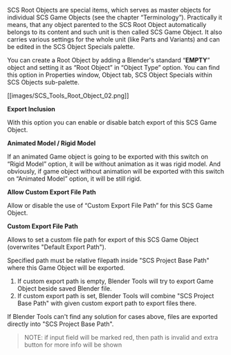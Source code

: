 SCS Root Objects are special items, which serves as master objects for individual SCS Game Objects (see the chapter “Terminology”). Practically it means, that any object parented to the SCS Root Object automatically belongs to its content and such unit is then called SCS Game Object. It also carries various settings for the whole unit (like Parts and Variants) and can be edited in the SCS Object Specials palette.

You can create a Root Object by adding a Blender's standard “**EMPTY**” object and setting it as “Root Object” in “Object Type” option. You can find this option in Properties window, Object tab, SCS Object Specials within SCS Objects sub-palette.

[[images/SCS_Tools_Root_Object_02.png]]


**Export Inclusion**

With this option you can enable or disable batch export of this SCS Game Object.


**Animated Model / Rigid Model**

If an animated Game object is going to be exported with this switch on “Rigid Model” option, it will be without animation as it was rigid model. And obviously, if game object without animation will be exported with this switch on “Animated Model” option, it will be still rigid.


**Allow Custom Export File Path**

Allow or disable the use of “Custom Export File Path” for this SCS Game Object.


**Custom Export File Path**

Allows to set a custom file path for export of this SCS Game Object (overwrites "Default Export Path").

Specified path must be relative filepath inside "SCS Project Base Path" where this Game Object will be exported.

1. If custom export path is empty, Blender Tools will try to export Game Object beside saved Blender file.
2. If custom export path is set, Blender Tools will combine "SCS Project Base Path" with given custom export path to export files there.

If Blender Tools can't find any solution for cases above, files are exported directly into "SCS Project Base Path".

> NOTE: if input field will be marked red, then path is invalid and extra button for more info will be shown